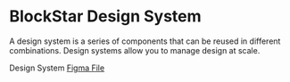 # BlockStar Design System

A design system is a series of components that can be reused in different combinations. Design systems allow you to manage design at scale.

Design System [Figma File](https://www.figma.com/file/HKpPKij9V3TpsyMV1TpV7C/DS-Components?node-id=401%3A2122&t=oqaI3NKZ059Vo67h-1)
